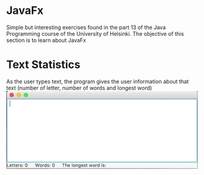 # JavaFx
Simple but interesting exercises found in the part 13 of the Java Programming course of the University of Helsinki. The objective of this section is to learn about JavaFx

# Text Statistics
As the user types text, the program gives the user information about that text (number of letter, number of words and longest word)
![Screenshot](part13.7-gui-stats.gif)
